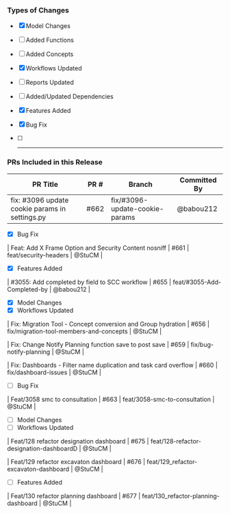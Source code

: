### Types of Changes

- [x] Model Changes
- [ ] Added Functions
- [ ] Added Concepts
- [x] Workflows Updated
- [ ] Reports Updated
- [ ] Added/Updated Dependencies
- [x] Features Added
- [x] Bug Fix
- [ ] ---


### PRs Included in this Release

| PR Title | PR # | Branch | Committed By |
|----------|------|--------|--------------|
| fix: #3096 update cookie params in settings.py | #662 | fix/#3096-update-cookie-params | @babou212 |
- [x] Bug Fix

| Feat: Add X Frame Option and Security Content nosniff | #661 | feat/security-headers | @StuCM |
- [x] Features Added

| #3055: Add completed by field to SCC workflow  | #655 | feat/#3055-Add-Completed-by | @babou212 |
- [x] Model Changes
- [x] Workflows Updated

| Fix: Migration Tool - Concept conversion and Group hydration | #656 | fix/migration-tool-members-and-concepts | @StuCM |

| Fix: Change Notify Planning function save to post save | #659 | fix/bug-notify-planning | @StuCM |

| Fix: Dashboards - Filter name duplication and task card overflow  | #660 | fix/dashboard-issues | @StuCM |
- [ ] Bug Fix

| Feat/3058 smc to consultation | #663 | feat/3058-smc-to-consultation | @StuCM |
- [ ] Model Changes
- [ ] Workflows Updated

| Feat/128 refactor designation dashboard | #675 | feat/128-refactor-designation-dashboardD | @StuCM |

| Feat/129 refactor excavaton dashboard | #676 | feat/129_refactor-excavaton-dashboard | @StuCM |
- [ ] Features Added

| Feat/130 refactor planning dashboard | #677 | feat/130_refactor-planning-dashboard | @StuCM |
